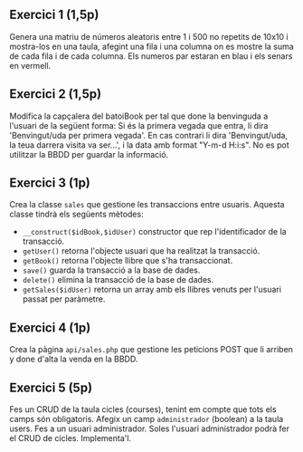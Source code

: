 ## Exercici 1 (1,5p)

Genera una matriu de números aleatoris entre 1 i 500 no repetits de 10x10 i mostra-los en una taula, afegint una fila i una columna on es mostre la suma de cada fila i de cada columna.
Els numeros par estaran en blau i els senars en vermell.

## Exercici 2 (1,5p)

Modifica la capçalera del batoiBook per tal que done la benvinguda a l'usuari de la següent forma:
Si és la primera vegada que entra, li dira 'Benvingut/uda per primera vegada'.
En cas contrari li dira 'Benvingut/uda, la teua darrera visita va ser...', i la data amb format "Y-m-d H:i:s".
No es pot utilitzar la BBDD per guardar la informació.

## Exercici 3 (1p)

Crea la classe `sales` que gestione les transaccions entre usuaris. Aquesta classe tindrà els següents mètodes:

* `__construct($idBook,$idUser)` constructor que rep l'identificador de la transacció.
* `getUser()` retorna l'objecte usuari que ha realitzat la transacció.
* `getBook()` retorna l'objecte llibre que s'ha transaccionat.
* `save()` guarda la transacció a la base de dades.
* `delete()` elimina la transacció de la base de dades.
* `getSales($idUser)` retorna un array amb els llibres venuts per l'usuari passat per paràmetre.

## Exercici 4 (1p)

Crea la pàgina `api/sales.php` que gestione les peticions POST que li arriben y done d'alta la venda en la BBDD.

## Exercici 5 (5p)

Fes un CRUD de la taula cicles (courses), tenint em compte que tots els camps són obligatoris.
Afegix un camp `administrador` (boolean) a la taula users. Fes a un usuari administrador.
Soles l'usuari administrador podrà fer el CRUD de cicles. Implementa'l.

